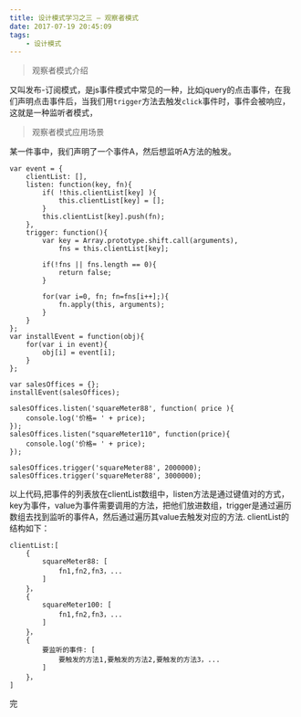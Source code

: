 ```yaml
---
title: 设计模式学习之三 — 观察者模式
date: 2017-07-19 20:45:09
tags:
	- 设计模式
---
```

> 观察者模式介绍

又叫发布-订阅模式，是js事件模式中常见的一种，比如jquery的点击事件，在我们声明点击事件后，当我们用`trigger`方法去触发`click`事件时，事件会被响应，这就是一种监听者模式，

> 观察者模式应用场景

某一件事中，我们声明了一个事件A，然后想监听A方法的触发。

```
var event = {
	clientList: [],
	listen: function(key, fn){
		if( !this.clientList[key] ){
			this.clientList[key] = [];
		}
		this.clientList[key].push(fn);
	},
	trigger: function(){
		var key = Array.prototype.shift.call(arguments),
			fns = this.clientList[key];

		if(!fns || fns.length == 0){
			return false;
		}

		for(var i=0, fn; fn=fns[i++];){
			fn.apply(this, arguments);
		}
	}
};
var installEvent = function(obj){
	for(var i in event){
		obj[i] = event[i];
	}
}; 

var salesOffices = {};
installEvent(salesOffices);

salesOffices.listen('squareMeter88', function( price ){
	console.log('价格= ' + price);
});
salesOffices.listen("squareMeter110", function(price){
	console.log('价格= ' + price);
});

salesOffices.trigger('squareMeter88', 2000000);
salesOffices.trigger('squareMeter88', 3000000);
```

以上代码,把事件的列表放在clientList数组中，listen方法是通过键值对的方式，key为事件，value为事件需要调用的方法，把他们放进数组，trigger是通过遍历数组去找到监听的事件A，然后通过遍历其value去触发对应的方法.
clientList的结构如下：

```
clientList:[
    {
        squareMeter88: [
            fn1,fn2,fn3，...
        ]
    }，
    {
        squareMeter100: [
            fn1,fn2,fn3，...
        ]
    }，
    {
        要监听的事件: [
            要触发的方法1,要触发的方法2,要触发的方法3，...
        ]
    }，
]
```

完
